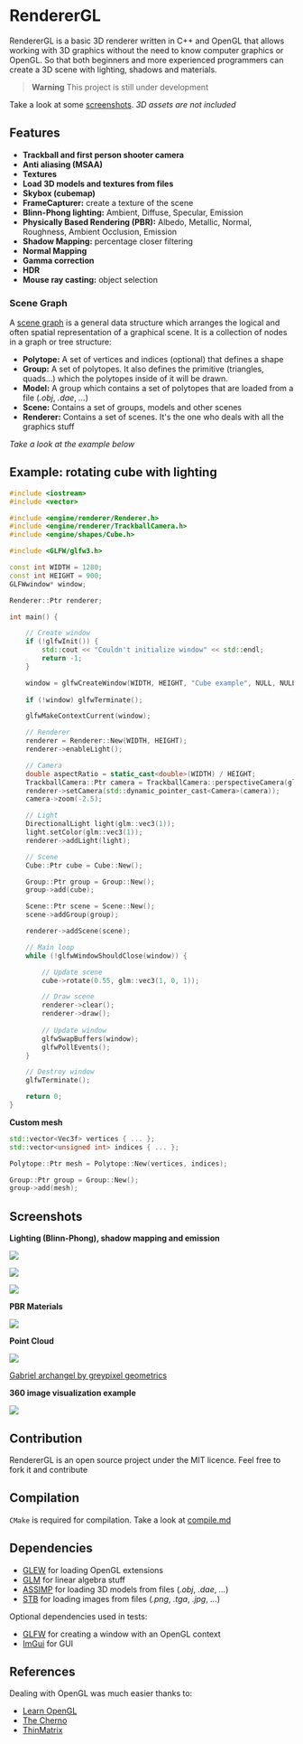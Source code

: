 # RendererGL

RendererGL is a basic 3D renderer written in C++ and OpenGL that allows working with 3D graphics without the need to know computer graphics or OpenGL. So that both beginners and more experienced programmers can create a 3D scene with lighting, shadows and materials.

> **Warning** This project is still under development

Take a look at some [screenshots](#screenshots). *3D assets are not included*

## Features

* **Trackball and first person shooter camera**
* **Anti aliasing (MSAA)**
* **Textures**
* **Load 3D models and textures from files**
* **Skybox (cubemap)**
* **FrameCapturer:** create a texture of the scene
* **Blinn-Phong lighting:** Ambient, Diffuse, Specular, Emission
* **Physically Based Rendering (PBR):** Albedo, Metallic, Normal, Roughness, Ambient Occlusion, Emission
* **Shadow Mapping:** percentage closer filtering
* **Normal Mapping**
* **Gamma correction**
* **HDR**
* **Mouse ray casting:** object selection

### Scene Graph

A [scene graph](https://en.wikipedia.org/wiki/Scene_graph) is a general data structure which arranges the logical and often spatial representation of a graphical scene. It is a collection of nodes in a graph or tree structure:

* **Polytope:** A set of vertices and indices (optional) that defines a shape
* **Group:** A set of polytopes. It also defines the primitive (triangles, quads...) which the polytopes inside of it will be drawn.
* **Model:** A group which contains a set of polytopes that are loaded from a file (*.obj*, *.dae*, *...*)
* **Scene:** Contains a set of groups, models and other scenes
* **Renderer:** Contains a set of scenes. It's the one who deals with all the graphics stuff

*Take a look at the example below*

## Example: rotating cube with lighting

```cpp
#include <iostream>
#include <vector>

#include <engine/renderer/Renderer.h>
#include <engine/renderer/TrackballCamera.h>
#include <engine/shapes/Cube.h>

#include <GLFW/glfw3.h>

const int WIDTH = 1280;
const int HEIGHT = 900;
GLFWwindow* window;

Renderer::Ptr renderer;

int main() {

    // Create window
    if (!glfwInit()) {
        std::cout << "Couldn't initialize window" << std::endl;
        return -1;
    }

    window = glfwCreateWindow(WIDTH, HEIGHT, "Cube example", NULL, NULL);
    
    if (!window) glfwTerminate();

    glfwMakeContextCurrent(window);

    // Renderer
    renderer = Renderer::New(WIDTH, HEIGHT);
    renderer->enableLight();

    // Camera
    double aspectRatio = static_cast<double>(WIDTH) / HEIGHT;
    TrackballCamera::Ptr camera = TrackballCamera::perspectiveCamera(glm::radians(45.0f), aspectRatio, 0.1, 1000);
    renderer->setCamera(std::dynamic_pointer_cast<Camera>(camera));
    camera->zoom(-2.5);

    // Light
    DirectionalLight light(glm::vec3(1));
    light.setColor(glm::vec3(1));
    renderer->addLight(light);

    // Scene
    Cube::Ptr cube = Cube::New();

    Group::Ptr group = Group::New();
    group->add(cube);

    Scene::Ptr scene = Scene::New();
    scene->addGroup(group);

    renderer->addScene(scene);

    // Main loop
    while (!glfwWindowShouldClose(window)) {

        // Update scene
        cube->rotate(0.55, glm::vec3(1, 0, 1));

        // Draw scene
        renderer->clear();
        renderer->draw();
        
        // Update window
        glfwSwapBuffers(window);
        glfwPollEvents();
    }

    // Destroy window
    glfwTerminate();

    return 0;
}
```

**Custom mesh**
```cpp
std::vector<Vec3f> vertices { ... };
std::vector<unsigned int> indices { ... };

Polytope::Ptr mesh = Polytope::New(vertices, indices);

Group::Ptr group = Group::New();
group->add(mesh);
```

## Screenshots

**Lighting (Blinn-Phong), shadow mapping and emission**

![](img/shadows.png)

![](img/emission.png)

![](img/rabbids.png)

**PBR Materials**

![](img/pbr.png)

**Point Cloud**

![](img/pointcloud.png)

[Gabriel archangel by greypixel geometrics](https://skfb.ly/6GvWu)

**360 image visualization example**

![](img/360image.gif)

## Contribution

RendererGL is an open source project under the MIT licence. Feel free to fork it and contribute

## Compilation

`CMake` is required for compilation. Take a look at [compile.md](compile.md)

## Dependencies

* [GLEW](https://github.com/nigels-com/glew) for loading OpenGL extensions
* [GLM](https://github.com/g-truc/glm) for linear algebra stuff
* [ASSIMP](https://github.com/assimp/assimp) for loading 3D models from files (*.obj*, *.dae*, *...*)
* [STB](https://github.com/nothings/stb) for loading images from files (*.png*, *.tga*, *.jpg*, *...*)

Optional dependencies used in tests:

* [GLFW](https://github.com/glfw/glfw) for creating a window with an OpenGL context
* [ImGui](https://github.com/ocornut/imgui) for GUI

## References

Dealing with OpenGL was much easier thanks to:

* [Learn OpenGL](https://learnopengl.com/)
* [The Cherno](https://www.youtube.com/@TheCherno)
* [ThinMatrix](https://www.youtube.com/@ThinMatrix)